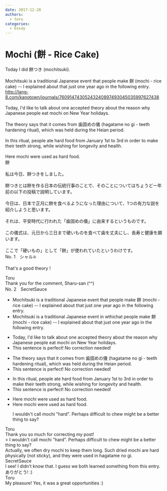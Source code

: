 ```yaml
---
date: 2017-12-28
authors:
  - toru
categories:
  - Essay
---
```


<h1 id="subject_show">Mochi (餅 - Rice Cake)</h1>
<div class="date" hidden>Dec 28, 2017 21:04</div>
<div id="post"><div id="body_show_ori">
Today I did 餅つき (mochitsuki).<br/><br/>Mochitsuki is a traditional Japanese event that people make 餅 (mochi - rice cake) -- I explained about that just one year ago in the following entry.<br/><a href="http://lang-8.com/kanotown/journals/76091474305243240897493045035997627438" target="_blank">http://lang-8.com/kanotown/journals/76091474305243240897493045035997627438</a><br/><br/>Today, I'd like to talk about one accepted theory about the reason why Japanese people eat mochi on New Year holidays.<br/><br/>The theory says that it comes from 歯固めの儀 (hagatame no gi - teeth hardening ritual), which was held during the Heian period.<br/><br/>In this ritual, people ate hard food from January 1st to 3rd in order to make their teeth strong, while wishing for longevity and health.<br/><br/>Here mochi were used as hard food.
</div></div>

<!-- more -->

<div id="post_ja"><div id="body_show_mo">
餅<br/><br/>私は今日、餅つきをしました。<br/><br/>餅つきとは餅を作る日本の伝統行事のことで、そのことについてはちょうど一年前の以下の投稿で説明しています。<br/><br/>今日は、日本で正月に餅を食べるようになった理由について、1つの有力な説を紹介しようと思います。<br/><br/>それは、平安時代に行われた「歯固めの儀」に由来するというものです。<br/><br/>この儀式は、元日から三日まで硬いものを食べて歯を丈夫にし、長寿と健康を願います。<br/><br/>ここで「硬いもの」として「餅」が使われていたというわけです。
</div></div>
<div id="block"><div class="first_name"> No. 1　<span class="just_name">シャル❇️</span></div><div id="block2">
<p class="comment_small">
 That's a good theory !
</p>

</div><div class="name"><span class="just_name">Toru</span><br>
Thank you for the comment, Sharu-san (^^)
</div>
</div>
<div id="block"><div class="first_name"> No. 2　<span class="just_name">SecretSauce</span></div><div id="block2">
<ul class="correction_field">
<li class="incorrect">Mochitsuki is a traditional Japanese event that people make 餅 (mochi - rice cake) -- I explained about that just one year ago in the following entry.</li>
<li class="corrected correct">
Mochitsuki is a traditional Japanese event <span class="f_red">in w</span><span class="f_gray"><span class="sline">t</span></span>h<span class="f_red">ich</span><span class="f_gray"><span class="sline">at</span></span> people make 餅 (mochi - rice cake) -- I explained about that just one year ago in the following entry.
</li>
</ul>
<ul class="correction_field">
<li class="incorrect">Today, I'd like to talk about one accepted theory about the reason why Japanese people eat mochi on New Year holidays.</li>
<li class="corrected perfect">This sentence is perfect! No correction needed!</li>
</ul>
<ul class="correction_field">
<li class="incorrect">The theory says that it comes from 歯固めの儀 (hagatame no gi - teeth hardening ritual), which was held during the Heian period.</li>
<li class="corrected perfect">This sentence is perfect! No correction needed!</li>
</ul>
<ul class="correction_field">
<li class="incorrect">In this ritual, people ate hard food from January 1st to 3rd in order to make their teeth strong, while wishing for longevity and health.</li>
<li class="corrected perfect">This sentence is perfect! No correction needed!</li>
</ul>
<ul class="correction_field">
<li class="incorrect">Here mochi were used as hard food.</li>
<li class="corrected correct">
Here mochi were used as hard food.
<p class="correction_comment">I wouldn't call mochi "hard". Perhaps difficult to chew might be a better thing to say?</p>
</li>
</ul>
</div><div class="name"><span class="just_name">Toru</span><br>
Thank you so much for correcting my post!<br/>&gt; I wouldn't call mochi "hard". Perhaps difficult to chew might be a better thing to say?<br/>Actually, we often dry mochi to keep them long. Such dried mochi are hard physically (not sticky), and they were used in hagatame no gi.
</div>
<div class="name"><span class="just_name">SecretSauce</span><br>
I see! I didn't know that. I guess we both learned something from this entry.ありがとう! :)
</div>
<div class="name"><span class="just_name">Toru</span><br>
My pleasure! Yes, it was a great opportunities :)
</div>
</div>
